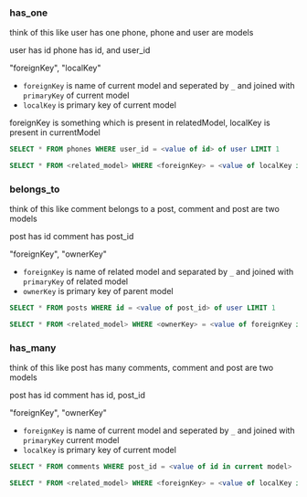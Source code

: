 ### has_one

think of this like user has one phone, phone and user are models

user has id
phone has id, and user_id

"foreignKey",
"localKey"

-   `foreignKey` is name of current model and seperated by `_` and joined with `primaryKey` of current model
-   `localKey` is primary key of current model

foreignKey is something which is present in relatedModel, localKey is present in currentModel

```sql
SELECT * FROM phones WHERE user_id = <value of id> of user LIMIT 1

SELECT * FROM <related_model> WHERE <foreignKey> = <value of localKey in current model> LIMIT 1
```

### belongs_to

think of this like comment belongs to a post, comment and post are two models

post has id
comment has post_id

"foreignKey",
"ownerKey"

-   `foreignKey` is name of related model and separated by `_` and joined with `primaryKey` of related model
-   `ownerKey` is primary key of parent model

```sql
SELECT * FROM posts WHERE id = <value of post_id> of user LIMIT 1

SELECT * FROM <related_model> WHERE <ownerKey> = <value of foreignKey in current model>
```

### has_many

think of this like post has many comments, comment and post are two models

post has id
comment has id, post_id

"foreignKey",
"ownerKey"

-   `foreignKey` is name of current model and seperated by `_` and joined with `primaryKey` current model
-   `localKey` is primary key of current model

```sql
SELECT * FROM comments WHERE post_id = <value of id in current model>

SELECT * FROM <related_model> WHERE <foreignKey> = <value of localKey in current model>
```
